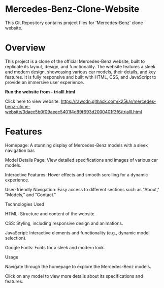 # Mercedes-Benz-Clone-Website
This Git Repository contains project files for 'Mercedes-Benz' clone website.


# Overview

This project is a clone of the official Mercedes-Benz website, built to replicate its layout, design, and functionality. The website features a sleek and modern design, showcasing various car models, their details, and key features. It is fully responsive and built with HTML, CSS, and JavaScript to provide an immersive user experience.

**Run the website from - trialll.html**

Click here to view website: 
https://rawcdn.githack.com/k25kar/mercedes-benz-clone-website/3daec5b0f09aeec5401f4d89f693d2000401f3f6/trialll.html

# Features

Homepage: A stunning display of Mercedes-Benz models with a sleek navigation bar.

Model Details Page: View detailed specifications and images of various car models.

Interactive Features: Hover effects and smooth scrolling for a dynamic experience.

User-friendly Navigation: Easy access to different sections such as "About," "Models," and "Contact."


Technologies Used

HTML: Structure and content of the website.

CSS: Styling, including responsive design and animations.

JavaScript: Interactive elements and functionality (e.g., dynamic model selection).

Google Fonts: Fonts for a sleek and modern look.


Usage

Navigate through the homepage to explore the Mercedes-Benz models.

Click on any model to view more details about its specifications and features.
